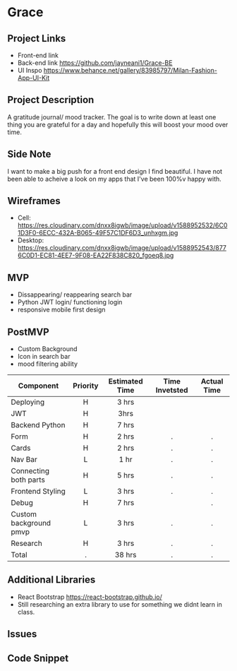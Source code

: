 # Grace

## Project Links
- Front-end link
- Back-end link https://github.com/jayneani1/Grace-BE
- UI Inspo https://www.behance.net/gallery/83985797/Milan-Fashion-App-UI-Kit

## Project Description
A gratitude journal/ mood tracker. The goal is to write down at least one thing you are grateful for a day and hopefully this will boost your mood over time. 

## Side Note
I want to make a big push for a front end design I find beautiful. I have not been able to acheive a look on my apps that I've been 100%v happy with. 

## Wireframes
- Cell: https://res.cloudinary.com/dnxx8igwb/image/upload/v1588952532/6C01D3F0-6ECC-432A-B065-49F57C1DF6D3_unhxgm.jpg
- Desktop: https://res.cloudinary.com/dnxx8igwb/image/upload/v1588952543/8776C0D1-EC81-4EE7-9F08-EA22F838C820_fgoeq8.jpg

## MVP
- Dissappearing/ reappearing search bar
- Python JWT login/ functioning login
- responsive mobile first design


## PostMVP
- Custom Background
- Icon in search bar
- mood filtering ability

| Component|	Priority|	Estimated Time|	Time Invetsted|	Actual Time |
| --- | :---: |  :---: | :---: | :---: |
| Deploying| H |	3 hrs |	 |  |	
| JWT |	H |	3hrs |	| |
| Backend Python | H | 7 hrs | | |
| Form | H | 2 hrs |. |. |
| Cards| H | 2 hrs |. |. |
| Nav Bar | L | 1 hr |. |. |
| Connecting both parts | H | 5 hrs |. |. |
| Frontend Styling | L | 3 hrs |. |. |
| Debug | H | 7 hrs |  |. |
| Custom background pmvp | L | 3 hrs |. |. |
| Research | H | 3 hrs |. |. |
| Total |. |38 hrs |. |. |



## Additional Libraries
- React Bootstrap https://react-bootstrap.github.io/
- Still researching an extra library to use for something we didnt learn in class. 

## Issues

## Code Snippet
